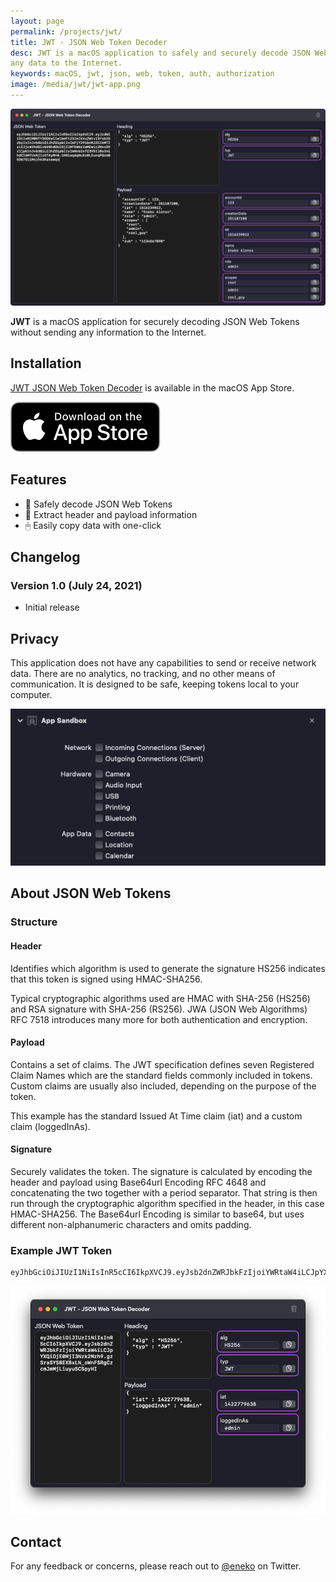 ```yaml
---
layout: page
permalink: /projects/jwt/
title: JWT - JSON Web Token Decoder
desc: JWT is a macOS application to safely and securely decode JSON Web Tokens without sending
any data to the Internet.
keywords: macOS, jwt, json, web, token, auth, authorization
image: /media/jwt/jwt-app.png
---
```


![JWT JSON Web Token decoder macOS application](/media/jwt/jwt-app.png)

**JWT** is a macOS application for securely decoding JSON Web Tokens without sending any information to the
Internet.


## Installation

[JWT JSON Web Token Decoder](https://apps.apple.com/us/app/jwt-json-web-token-decoder/id1578129230) is
available in the macOS App Store.

[![Download JWT JSON Web Token Decoder App](/media/Download_on_the_App_Store.svg)](https://apps.apple.com/us/app/jwt-json-web-token-decoder/id1578129230)


## Features

- 🤝 Safely decode JSON Web Tokens
- 📄 Extract header and payload information
- 🖱 Easily copy data with one-click


## Changelog

### Version 1.0 (July 24, 2021)
- Initial release


## Privacy

This application does not have any capabilities to send or receive network data. There are no analytics, no
tracking, and no other means of communication. It is designed to be safe, keeping tokens local to your
computer.

![macOS entitlements & capabilities](/media/jwt/app-capabilities.png)


## About JSON Web Tokens

### Structure

#### Header
Identifies which algorithm is used to generate the signature HS256 indicates that this token is
signed using HMAC-SHA256.

Typical cryptographic algorithms used are HMAC with SHA-256 (HS256) and RSA signature with
SHA-256 (RS256). JWA (JSON Web Algorithms) RFC 7518 introduces many more for both authentication
and encryption.

#### Payload
Contains a set of claims. The JWT specification defines seven Registered Claim Names which are the
standard fields commonly included in tokens. Custom claims are usually also included, depending on the
purpose of the token.

This example has the standard Issued At Time claim (iat) and a custom claim (loggedInAs).

#### Signature
Securely validates the token. The signature is calculated by encoding the header and payload using
Base64url Encoding RFC 4648 and concatenating the two together with a period separator. That string is
then run through the cryptographic algorithm specified in the header, in this case HMAC-SHA256. The
Base64url Encoding is similar to base64, but uses different non-alphanumeric characters and omits padding.

### Example JWT Token

```
eyJhbGciOiJIUzI1NiIsInR5cCI6IkpXVCJ9.eyJsb2dnZWRJbkFzIjoiYWRtaW4iLCJpYXQiOjE0MjI3Nzk2Mzh9.gzSraSYS8EXBxLN_oWnFSRgCzcmJmMjLiuyu5CSpyHI
```

![Sample Token Decoded](/media/jwt/sample-token.png)

## Contact

For any feedback or concerns, please reach out to [@eneko](https://twitter.com/eneko) on Twitter.

